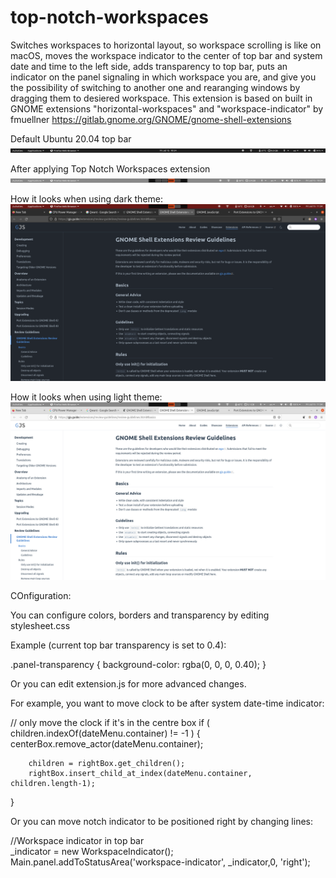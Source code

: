 # top-notch-workspaces
Switches workspaces to horizontal layout, so workspace scrolling is like on macOS,
 moves the workspace indicator to the center of top bar and system date and time to the left side, 
 adds transparency to top bar, 
 puts an indicator on the panel signaling in which workspace you are, and give you the possibility of switching to another one and rearanging windows by dragging them to desiered workspace.
 This extension is based on built in GNOME extensions "horizontal-workspaces" and "workspace-indicator" by fmuellner https://gitlab.gnome.org/GNOME/gnome-shell-extensions


Default Ubuntu 20.04 top bar
![Default Ubuntu 20.04 top bar](https://github.com/giantturtle/top-notch-workspaces/blob/main/before-top-bar.png?raw=true)

After applying Top Notch Workspaces extension
![After applying extension](https://github.com/giantturtle/top-notch-workspaces/blob/main/after-top-bar.png?raw=true)


How it looks when using dark theme:
![After applying extension](https://github.com/giantturtle/top-notch-workspaces/blob/main/dark-theme-look.png?raw=true)


How it looks when using light theme:
![After applying extension](https://github.com/giantturtle/top-notch-workspaces/blob/main/light-theme-look.png?raw=true)


COnfiguration:

You can configure colors, borders and transparency by editing stylesheet.css

Example (current top bar transparency is set to 0.4):

.panel-transparency {
    background-color: rgba(0, 0, 0, 0.40);
} 


Or you can edit extension.js for more advanced changes.

For example, you want to move clock to be after system date-time indicator:

// only move the clock if it's in the centre box
    if ( children.indexOf(dateMenu.container) != -1 ) {
        centerBox.remove_actor(dateMenu.container);

        children = rightBox.get_children();
        rightBox.insert_child_at_index(dateMenu.container, children.length-1);
   } 
   
   
Or you can move notch indicator to be positioned right by changing lines:

//Workspace indicator in top bar    
    _indicator = new WorkspaceIndicator();
    Main.panel.addToStatusArea('workspace-indicator', _indicator,0, 'right');
